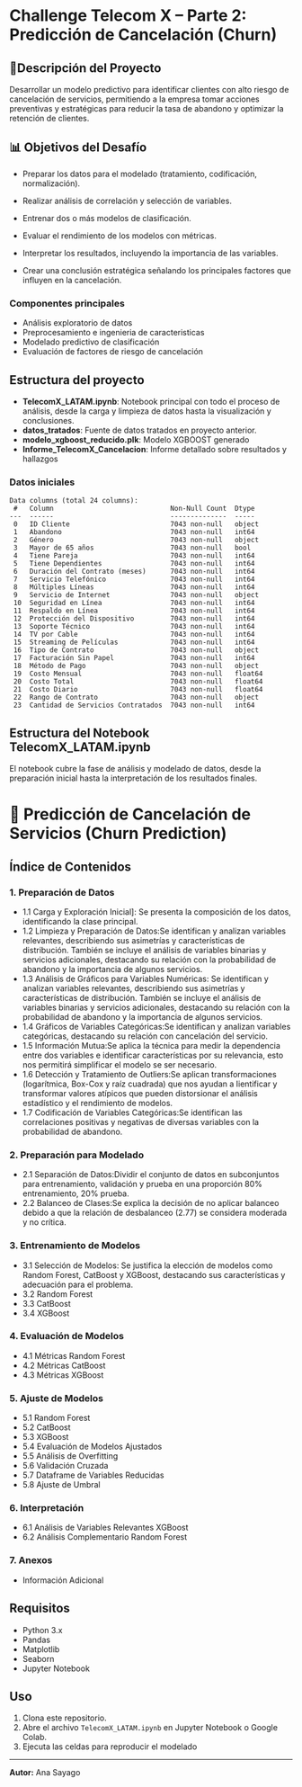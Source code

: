 # Challenge Telecom X – Parte 2: Predicción de Cancelación (Churn)

## 🎯Descripción del Proyecto

Desarrollar un modelo predictivo para identificar clientes con alto riesgo de cancelación de servicios, permitiendo a la empresa tomar acciones preventivas y estratégicas para reducir la tasa de abandono y optimizar la retención de clientes.


## 📊 Objetivos del Desafío
* Preparar los datos para el modelado (tratamiento, codificación, normalización).

* Realizar análisis de correlación y selección de variables.

* Entrenar dos o más modelos de clasificación.

* Evaluar el rendimiento de los modelos con métricas.

* Interpretar los resultados, incluyendo la importancia de las variables.

* Crear una conclusión estratégica señalando los principales factores que influyen en la cancelación.

### Componentes principales
* Análisis exploratorio de datos
* Preprocesamiento e ingenieria de caracteristicas
* Modelado predictivo de clasificación
* Evaluación de factores de riesgo de cancelación

## Estructura del proyecto

- **TelecomX_LATAM.ipynb**: Notebook principal con todo el proceso de análisis, desde la carga y limpieza de datos hasta la visualización y conclusiones.
- **datos_tratados**: Fuente de datos tratados en proyecto anterior. 
- **modelo_xgboost_reducido.plk**: Modelo XGBOOST generado
- **Informe_TelecomX_Cancelacion**: Informe detallado sobre resultados y hallazgos

### Datos iniciales 
```
Data columns (total 24 columns):
 #   Column                             Non-Null Count  Dtype  
---  ------                             --------------  -----  
 0   ID Cliente                         7043 non-null   object 
 1   Abandono                           7043 non-null   int64  
 2   Género                             7043 non-null   object 
 3   Mayor de 65 años                   7043 non-null   bool   
 4   Tiene Pareja                       7043 non-null   int64  
 5   Tiene Dependientes                 7043 non-null   int64  
 6   Duración del Contrato (meses)      7043 non-null   int64  
 7   Servicio Telefónico                7043 non-null   int64  
 8   Múltiples Líneas                   7043 non-null   int64  
 9   Servicio de Internet               7043 non-null   object 
 10  Seguridad en Línea                 7043 non-null   int64  
 11  Respaldo en Línea                  7043 non-null   int64  
 12  Protección del Dispositivo         7043 non-null   int64  
 13  Soporte Técnico                    7043 non-null   int64  
 14  TV por Cable                       7043 non-null   int64  
 15  Streaming de Películas             7043 non-null   int64  
 16  Tipo de Contrato                   7043 non-null   object 
 17  Facturación Sin Papel              7043 non-null   int64  
 18  Método de Pago                     7043 non-null   object 
 19  Costo Mensual                      7043 non-null   float64
 20  Costo Total                        7043 non-null   float64
 21  Costo Diario                       7043 non-null   float64
 22  Rango de Contrato                  7043 non-null   object 
 23  Cantidad de Servicios Contratados  7043 non-null   int64  
```

## Estructura del Notebook TelecomX_LATAM.ipynb

El notebook cubre la fase de análisis y modelado de datos, desde la preparación inicial hasta la interpretación de los resultados finales. 
# 🚀 Predicción de Cancelación de Servicios (Churn Prediction)

## Índice de Contenidos

### 1. Preparación de Datos
- 1.1 Carga y Exploración Inicial]: Se presenta la composición de los datos, identificando la clase principal.
- 1.2 Limpieza y Preparación de Datos:Se identifican y analizan variables relevantes, describiendo sus asimetrías y características de distribución. También se incluye el análisis de variables binarias y servicios adicionales, destacando su relación con la probabilidad de abandono y la importancia de algunos servicios.
- 1.3 Análisis de Gráficos para Variables Numéricas: Se identifican y analizan variables relevantes, describiendo sus asimetrías y características de distribución. También se incluye el análisis de variables binarias y servicios adicionales, destacando su relación con la probabilidad de abandono y la importancia de algunos servicios.
-  1.4 Gráficos de Variables Categóricas:Se identifican y analizan variables categóricas, destacando su relación con cancelación del servicio.
- 1.5 Información Mutua:Se aplica la técnica para medir la dependencia entre dos variables e identificar características por su relevancia, esto nos permitirá simplificar el modelo se ser necesario.
- 1.6 Detección y Tratamiento de Outliers:Se aplican transformaciones (logarítmica, Box-Cox y raíz cuadrada) que nos ayudan a Iientificar y transformar valores atípicos que pueden distorsionar el análisis estadístico y el rendimiento de modelos.
- 1.7 Codificación de Variables Categóricas:Se identifican las correlaciones positivas y negativas de diversas variables con la probabilidad de abandono.

### 2. Preparación para Modelado
- 2.1 Separación de Datos:Dividir el conjunto de datos en subconjuntos para entrenamiento, validación y prueba en una proporción 80% entrenamiento, 20% prueba. 
- 2.2 Balanceo de Clases:Se explica la decisión de no aplicar balanceo debido a que la relación de desbalanceo (2.77) se considera moderada y no crítica.

### 3. Entrenamiento de Modelos
- 3.1 Selección de Modelos: Se justifica la elección de modelos como Random Forest, CatBoost y XGBoost, destacando sus características y adecuación para el problema.
- 3.2 Random Forest
- 3.3 CatBoost
- 3.4 XGBoost

### 4. Evaluación de Modelos
- 4.1 Métricas Random Forest
- 4.2 Métricas CatBoost
- 4.3 Métricas XGBoost

### 5. Ajuste de Modelos
- 5.1 Random Forest
- 5.2 CatBoost
- 5.3 XGBoost
- 5.4 Evaluación de Modelos Ajustados
- 5.5 Análisis de Overfitting
- 5.6 Validación Cruzada
- 5.7 Dataframe de Variables Reducidas
- 5.8 Ajuste de Umbral

### 6. Interpretación
- 6.1 Análisis de Variables Relevantes XGBoost
- 6.2 Análisis Complementario Random Forest

### 7. Anexos
- Información Adicional

## Requisitos

- Python 3.x
- Pandas
- Matplotlib
- Seaborn
- Jupyter Notebook

## Uso

1. Clona este repositorio.
2. Abre el archivo `TelecomX_LATAM.ipynb` en Jupyter Notebook o Google Colab.
3. Ejecuta las celdas para reproducir el modelado

---

**Autor:** Ana Sayago  
